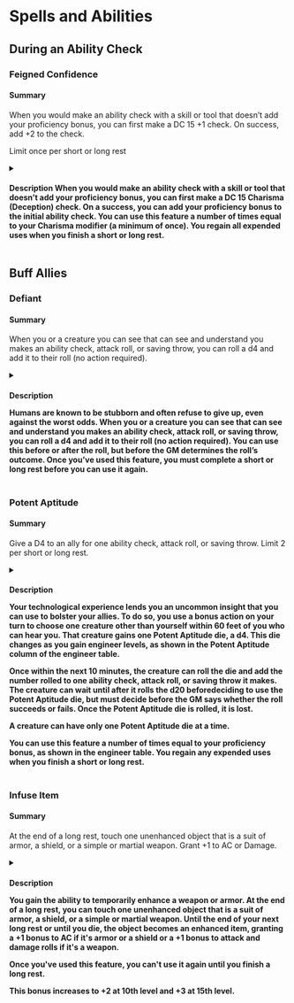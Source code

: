# Spells and Abilities

## During an Ability Check

### Feigned Confidence

#### Summary

When you would make an ability check with a skill or tool that doesn’t add your
proficiency bonus, you can first make a DC 15 +1 check. On success, add +2 to
the check.

Limit once per short or long rest

<details><summary><h4>Description</h4</summary>
When you would make an ability check with a skill or tool that doesn’t add your
proficiency bonus, you can first make a DC 15 Charisma (Deception) check. On a
success, you can add your proficiency bonus to the initial ability check. You
can use this feature a number of times equal to your Charisma modifier (a
minimum of once). You regain all expended uses when you finish a short or long
rest.
</details>

## Buff Allies

### Defiant

#### Summary

When you or a creature you can see that can see and understand you makes an
ability check, attack roll, or saving throw, you can roll a d4 and add it to
their roll (no action required).

<details><summary><h4>Description</h4</summary>

Humans are known to be stubborn and often refuse to give up, even against the
worst odds. When you or a creature you can see that can see and understand you
makes an ability check, attack roll, or saving throw, you can roll a d4 and add
it to their roll (no action required). You can use this before or after the
roll, but before the GM determines the roll’s outcome. Once you’ve used this
feature, you must complete a short or long rest before you can use it again.
</details>

### Potent Aptitude

#### Summary

Give a D4 to an ally for one ability check, attack roll, or saving throw. Limit
2 per short or long rest.

<details><summary><h4>Description</h4</summary>

Your technological experience lends you an uncommon insight that you can use to
bolster your allies. To do so, you use a bonus action on your turn to choose one
creature other than yourself within 60 feet of you who can hear you. That
creature gains one Potent Aptitude die, a d4. This die changes as you gain
engineer levels, as shown in the Potent Aptitude column of the engineer table.

Once within the next 10 minutes, the creature can roll the die and add the
number rolled to one ability check, attack roll, or saving throw it makes. The
creature can wait until after it rolls the d20 beforedeciding to use the Potent
Aptitude die, but must decide before the GM says whether the roll succeeds or
fails. Once the Potent Aptitude die is rolled, it is lost.

A creature can have only one Potent Aptitude die at a time.

You can use this feature a number of times equal to your proficiency bonus, as
shown in the engineer table. You regain any expended uses when you finish a
short or long rest.
</details>

### Infuse Item

#### Summary

At the end of a long rest, touch one unenhanced object that is a suit of armor,
a shield, or a simple or martial weapon. Grant +1 to AC or Damage.

<details><summary><h4>Description</h4</summary>

You gain the ability to temporarily enhance a weapon or armor. At the end of a
long rest, you can touch one unenhanced object that is a suit of armor, a
shield, or a simple or martial weapon. Until the end of your next long rest or
until you die, the object becomes an enhanced item, granting a +1 bonus to AC if
it's armor or a shield or a +1 bonus to attack and damage rolls if it's a
weapon.

Once you've used this feature, you can't use it again until you finish a long
rest.

This bonus increases to +2 at 10th level and +3 at 15th level.
</details>